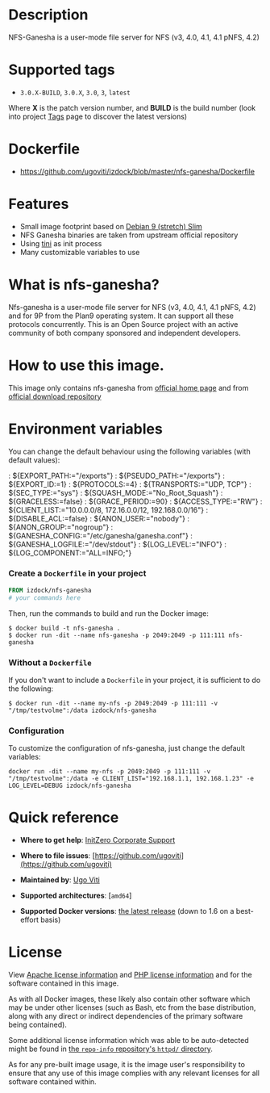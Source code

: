 # Description
NFS-Ganesha is a user-mode file server for NFS (v3, 4.0, 4.1, 4.1 pNFS, 4.2)

# Supported tags
-	`3.0.X-BUILD`, `3.0.X`, `3.0`, `3`, `latest`

Where **X** is the patch version number, and **BUILD** is the build number (look into project [Tags](/repository/docker/izdock/nfs-ganesha/tags/) page to discover the latest versions)

# Dockerfile
- https://github.com/ugoviti/izdock/blob/master/nfs-ganesha/Dockerfile

# Features
- Small image footprint based on [Debian 9 (stretch) Slim](https://hub.docker.com/_/debian/)
- NFS Ganesha binaries are taken from upstream official repository
- Using [tini](https://github.com/krallin/tini) as init process
- Many customizable variables to use

# What is nfs-ganesha?
Nfs-ganesha is a user-mode file server for NFS (v3, 4.0, 4.1, 4.1 pNFS, 4.2) and for 9P from the Plan9 operating system. It can support all these protocols concurrently.
This is an Open Source project with an active community of both company sponsored and independent developers.

# How to use this image.

This image only contains nfs-ganesha from [official home page](https://github.com/nfs-ganesha/nfs-ganesha)
and from [official download repository](https://download.nfs-ganesha.org/)

# Environment variables
You can change the default behaviour using the following variables (with default values):

: ${EXPORT_PATH:="/exports"}
: ${PSEUDO_PATH:="/exports"}
: ${EXPORT_ID:=1}
: ${PROTOCOLS:=4}
: ${TRANSPORTS:="UDP, TCP"}
: ${SEC_TYPE:="sys"}
: ${SQUASH_MODE:="No_Root_Squash"}
: ${GRACELESS:=false}
: ${GRACE_PERIOD:=90}
: ${ACCESS_TYPE:="RW"}
: ${CLIENT_LIST:="10.0.0.0/8, 172.16.0.0/12, 192.168.0.0/16"}
: ${DISABLE_ACL:=false}
: ${ANON_USER:="nobody"}
: ${ANON_GROUP:="nogroup"}
: ${GANESHA_CONFIG:="/etc/ganesha/ganesha.conf"}
: ${GANESHA_LOGFILE:="/dev/stdout"}
: ${LOG_LEVEL:="INFO"}
: ${LOG_COMPONENT:="ALL=INFO;"}

### Create a `Dockerfile` in your project

```dockerfile
FROM izdock/nfs-ganesha
# your commands here
```

Then, run the commands to build and run the Docker image:

```console
$ docker build -t nfs-ganesha .
$ docker run -dit --name nfs-ganesha -p 2049:2049 -p 111:111 nfs-ganesha
```

### Without a `Dockerfile`

If you don't want to include a `Dockerfile` in your project, it is sufficient to do the following:

```$ docker run -dit --name my-nfs -p 2049:2049 -p 111:111 -v "/tmp/testvolme":/data izdock/nfs-ganesha```

### Configuration

To customize the configuration of nfs-ganesha, just change the default variables:

```docker run -dit --name my-nfs -p 2049:2049 -p 111:111 -v "/tmp/testvolme":/data -e CLIENT_LIST="192.168.1.1, 192.168.1.23" -e LOG_LEVEL=DEBUG izdock/nfs-ganesha```

# Quick reference

-	**Where to get help**:
	[InitZero Corporate Support](https://www.initzero.it/)

-	**Where to file issues**:
	[https://github.com/ugoviti](https://github.com/ugoviti)

-	**Maintained by**:
	[Ugo Viti](https://github.com/ugoviti)

-	**Supported architectures**:
	[`amd64`]

-	**Supported Docker versions**:
	[the latest release](https://github.com/docker/docker-ce/releases/latest) (down to 1.6 on a best-effort basis)

# License

View [Apache license information](https://www.apache.org/licenses/) and [PHP license information](http://php.net/license/index.php) and for the software contained in this image.

As with all Docker images, these likely also contain other software which may be under other licenses (such as Bash, etc from the base distribution, along with any direct or indirect dependencies of the primary software being contained).

Some additional license information which was able to be auto-detected might be found in [the `repo-info` repository's `httpd/` directory](https://github.com/docker-library/repo-info/tree/master/repos/httpd).

As for any pre-built image usage, it is the image user's responsibility to ensure that any use of this image complies with any relevant licenses for all software contained within.
